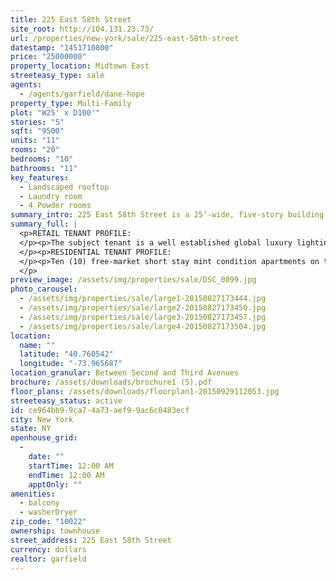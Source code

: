 ```yaml
---
title: 225 East 58th Street
site_root: http://104.131.23.73/
url: /properties/new-york/sale/225-east-58th-street
datestamp: "1451710800"
price: "25000000"
property_location: Midtown East
streeteasy_type: sale
agents:
  - /agents/garfield/dane-hope
property_type: Multi-Family
plot: "W25' x D100'"
stories: "5"
sqft: "9500"
units: "11"
rooms: "20"
bedrooms: "10"
bathrooms: "11"
key_features:
  - Landscaped rooftop
  - Laundry room
  - 4 Powder rooms
summary_intro: 225 East 58th Street is a 25’-wide, five-story building of approximately 9,500 square feet with a 2,575 square foot finished cellar and storage. This turn-key steel and concrete structure has been newly built and renovated. Currently owner-occupied, but can be delivered vacant. This property is configured with a renowned design tenant on the ground floor and ten (10) free-market mint condition apartments on the 2nd, 3rd, 4th and 5th floors. The residential component currently encompasses four (4) studio units, four (4) one bedroom units (two of which are duplexes), and two (2) two bedroom duplexes. The property features a finished roof-deck and laundry in the basement which is accessible to all tenants.
summary_full: |
  <p>RETAIL TENANT PROFILE:
  </p><p>The subject tenant is a well established global luxury lighting company with showrooms in New York and Los Angeles. Boasting an unmatched collection of finely crafted chandeliers, lanterns, wall sconces, ceiling fixtures, mirrors and occasional furniture, which is produced from the finest available materials. Established in Hollywood, Ca. 1947.
  </p><p>RESIDENTIAL TENANT PROFILE:
  </p><p>Ten (10) free-market short stay mint condition apartments on the 2nd, 3rd, 4th and 5th floors. The residential component includes four (4) studio units, four (4) one bedroom units (two of which are duplexed), and two (2) two bedroom duplex apartments. Units include Brazilian hardwood floors, tall windows, high ceilings, oversized double-pane windows. The kitchen contains a full-suite of appliances (including dishwasher and microwave) and marble appointed bathrooms. Zone environmental controls include personal thermostat and slim remote-operated cooling units.
  </p>
preview_image: /assets/img/properties/sale/DSC_0099.jpg
photo_carousel:
  - /assets/img/properties/sale/large1-20150827173444.jpg
  - /assets/img/properties/sale/large2-20150827173450.jpg
  - /assets/img/properties/sale/large3-20150827173457.jpg
  - /assets/img/properties/sale/large4-20150827173504.jpg
location:
  name: ""
  latitude: "40.760542"
  longitude: "-73.965687"
location_granular: Between Second and Third Avenues
brochure: /assets/downloads/brochure1 (5).pdf
floor_plans: /assets/downloads/floorplan1-20150929112053.jpg
streeteasy_status: active
id: ce964bb9-9ca7-4a73-aef9-9ac6c0483ecf
city: New York
state: NY
openhouse_grid:
  - 
    date: ""
    startTime: 12:00 AM
    endTime: 12:00 AM
    apptOnly: ""
amenities:
  - balcony
  - washerDryer
zip_code: "10022"
ownership: townhouse
street_address: 225 East 58th Street
currency: dollars
realtor: garfield
---
```

